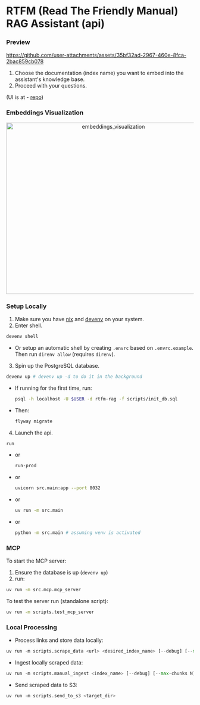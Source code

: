 # RTFM (Read The Friendly Manual) RAG Assistant (api)

### Preview

https://github.com/user-attachments/assets/35bf32ad-2967-460e-8fca-2bac859cb078

1. Choose the documentation (index name) you want to embed into the assistant's knowledge base.
2. Proceed with your questions.

(UI is at - [repo](https://github.com/Asterikss/rtfm-rag-ui))

### Embeddings Visualization

<div align="center">
  <img src="https://github.com/user-attachments/assets/0ce34f6c-eb71-43db-a7a9-047844e930d0" alt="embeddings_visualization" width="560" height="460"/>
</div>

### Setup Locally
1. Make sure you have [nix](https://docs.determinate.systems/) and [devenv](https://devenv.sh/getting-started/) on your system.
2. Enter shell.
```bash
devenv shell
```
  - Or setup an automatic shell by creating `.envrc` based on `.envrc.example`. Then run
    `direnv allow` (requires `direnv`).
3. Spin up the PostgreSQL database.
```bash
devenv up # devenv up -d to do it in the background
```
- If running for the first time, run:
    ```bash
    psql -h localhost -U $USER -d rtfm-rag -f scripts/init_db.sql
    ```
- Then:
    ```bash
    flyway migrate
    ```
4. Launch the api.
  ```bash
  run
  ```
  - or
    ```bash
    run-prod
    ```
  - or
    ```bash
    uvicorn src.main:app --port 8032
    ```
  - or
    ```bash
    uv run -m src.main
    ```
  - or
    ```bash
    python -m src.main # assuming venv is activated
    ```

### MCP
To start the MCP server:
1. Ensure the database is up (`devenv up`)
2. run:
  ```bash
  uv run -m src.mcp.mcp_server

  ```
To test the server run (standalone script):
```bash
uv run -m scripts.test_mcp_server
  ```

### Local Processing
- Process links and store data locally:
```python
uv run -m scripts.scrape_data <url> <desired_index_name> [--debug] [--max-depth N] [--max-pages N]
```
- Ingest locally scraped data:
```python
uv run -m scripts.manual_ingest <index_name> [--debug] [--max-chunks N]
```
- Send scraped data to S3:
```python
uv run -m scripts.send_to_s3 <target_dir>
```
